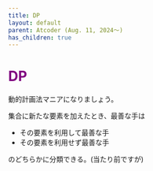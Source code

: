 ```yaml
---
title: DP
layout: default
parent: Atcoder (Aug. 11, 2024〜)
has_children: true
---
```


# <font color="#800080">DP</font>

動的計画法マニアになりましょう。

集合に新たな要素を加えたとき、最善な手は

- その要素を利用して最善な手
- その要素を利用せず最善な手

のどちらかに分類できる。(当たり前ですが)